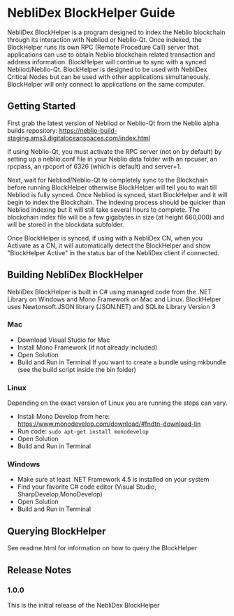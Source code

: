 # NebliDex BlockHelper Guide
NebliDex BlockHelper is a program designed to index the Neblio blockchain through its interaction with Nebliod or Neblio-Qt. Once indexed, the BlockHelper runs its own RPC (Remote Procedure Call) server that applications can use to obtain Neblio blockchain related transaction and address information. BlockHelper will continue to sync with a synced Nebliod/Neblio-Qt. BlockHelper is designed to be used with NebliDex Critical Nodes but can be used with other applications simultaneously. BlockHelper will only connect to applications on the same computer.

## Getting Started
First grab the latest version of Nebliod or Neblio-Qt from the Neblio alpha builds repository: https://neblio-build-staging.ams3.digitaloceanspaces.com/index.html

If using Neblio-Qt, you must activate the RPC server (not on by default) by setting up a neblio.conf file in your Neblio data folder with an rpcuser, an rpcpass, an rpcport of 6326 (which is default) and server=1.

Next, wait for Nebliod/Neblio-Qt to completely sync to the Blockchain before running BlockHelper otherwise BlockHelper will tell you to wait till Nebliod is fully synced. Once Nebliod is synced, start BlockHelper and it will begin to index the Blockchain. The indexing process should be quicker than Nebliod indexing but it will still take several hours to complete. The blockchain index file will be a few gigabytes in size (at height 660,000) and will be stored in the blockdata subfolder.

Once BlockHelper is synced, if using with a NebliDex CN, when you Activate as a CN, it will automatically
detect the BlockHelper and show "BlockHelper Active" in the status bar of the NebliDex client if connected.

## Building NebliDex BlockHelper
NebliDex BlockHelper is built in C# using managed code from the .NET Library on Windows and Mono Framework on Mac and Linux.
BlockHelper uses Newtonsoft.JSON library (JSON.NET) and SQLite Library Version 3
### Mac
* Download Visual Studio for Mac
* Install Mono Framework (if not already included)
* Open Solution
* Build and Run in Terminal
If you want to create a bundle using mkbundle (see the build script inside the bin folder)

### Linux
Depending on the exact version of Linux you are running the steps can vary.
* Install Mono Develop from here: https://www.monodevelop.com/download/#fndtn-download-lin
* Run code: `sudo apt-get install monodevelop`
* Open Solution
* Build and Run in Terminal

### Windows
* Make sure at least .NET Framework 4.5 is installed on your system
* Find your favorite C# code editor (Visual Studio, SharpDevelop,MonoDevelop)
* Open Solution
* Build and Run in Terminal

## Querying BlockHelper
See readme.html for information on how to query the BlockHelper

## Release Notes
### 1.0.0
This is the initial release of the NebliDex BlockHelper
